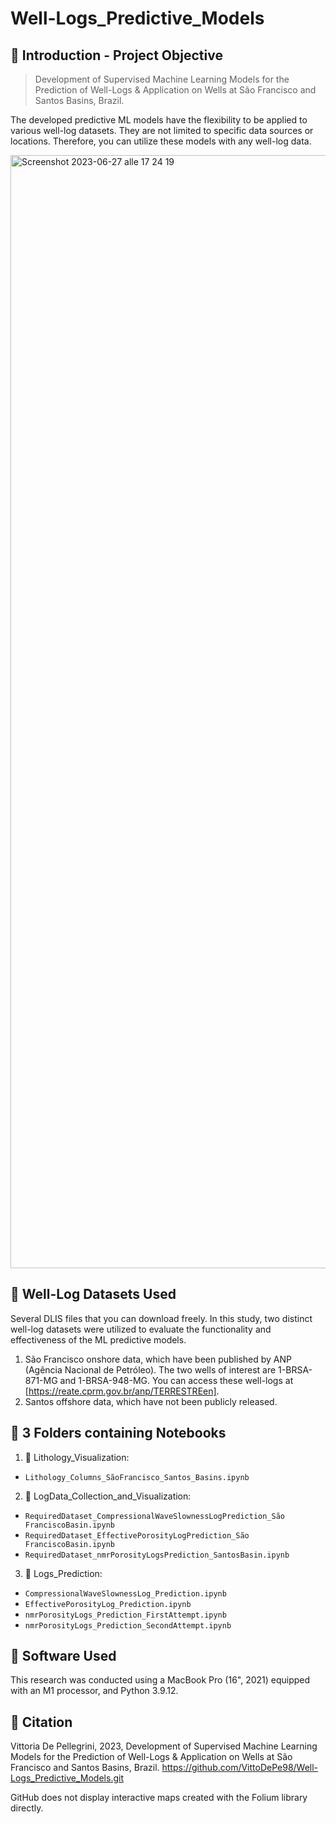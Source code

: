 # Well-Logs_Predictive_Models

## 📌 Introduction - Project Objective   
> Development of Supervised Machine Learning Models for the Prediction of Well-Logs & Application on Wells at São Francisco and Santos Basins, Brazil.

The developed predictive ML models have the flexibility to be applied to various well-log datasets. They are not limited to specific data sources or locations. Therefore, you can utilize these models with any well-log data. 

<img width="1781" alt="Screenshot 2023-06-27 alle 17 24 19" src="https://github.com/VittoDePe98/Well-Logs_Predictive_Models/assets/130911240/93354d5b-eee2-4787-8302-63570696e822">

## 📌 Well-Log Datasets Used
Several DLIS files that you can download freely. 
In this study, two distinct well-log datasets were utilized to evaluate the functionality and effectiveness of the ML predictive models.
1. São Francisco onshore data, which have been published by ANP (Agência Nacional de Petróleo). The two wells of interest are 1-BRSA-871-MG and 1-BRSA-948-MG. You can access these well-logs at [https://reate.cprm.gov.br/anp/TERRESTREen].
2. Santos offshore data, which have not been publicly released.

## 📌 3 Folders containing Notebooks
1. 📗 Lithology_Visualization:
+ ```Lithology_Columns_SãoFrancisco_Santos_Basins.ipynb```
2. 📙 LogData_Collection_and_Visualization:
+ ```RequiredDataset_CompressionalWaveSlownessLogPrediction_São FranciscoBasin.ipynb```
+ ```RequiredDataset_EffectivePorosityLogPrediction_São FranciscoBasin.ipynb```
+ ```RequiredDataset_nmrPorosityLogsPrediction_SantosBasin.ipynb```
3. 📘 Logs_Prediction:
+ ```CompressionalWaveSlownessLog_Prediction.ipynb```
+ ```EffectivePorosityLog_Prediction.ipynb```
+ ```nmrPorosityLogs_Prediction_FirstAttempt.ipynb```
+ ```nmrPorosityLogs_Prediction_SecondAttempt.ipynb```

## 📌 Software Used 
This research was conducted using a MacBook Pro (16", 2021) equipped with an M1 processor, and Python 3.9.12.

## 📌 Citation 
Vittoria De Pellegrini, 2023, Development of Supervised Machine Learning Models for the Prediction of Well-Logs & Application on Wells at São Francisco and Santos Basins, Brazil. 
https://github.com/VittoDePe98/Well-Logs_Predictive_Models.git


GitHub does not display interactive maps created with the Folium library directly.
